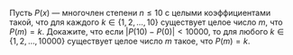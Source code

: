 Пусть $P(x)$ — многочлен степени $n \le 10$ с целыми коэффициентами такой, что для каждого $k\in \{1,2,\ldots,10\}$ существует целое число $m,$ что $P(m)=k.$ Докажите, что если $|P(10)-P(0)|<10000,$ то для любого $k \in \{1,2,\ldots,10000\}$ существует целое число $m$ такое, что $P(m)=k.$